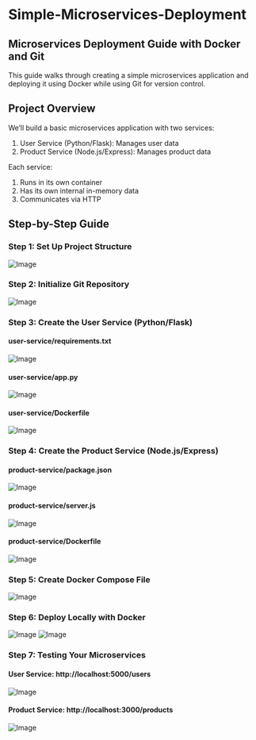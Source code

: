 # Simple-Microservices-Deployment
## Microservices Deployment Guide with Docker and Git
This guide walks through creating a simple microservices application and deploying it using Docker while using Git for version control.

## Project Overview
We’ll build a basic microservices application with two services:
  1. User Service (Python/Flask): Manages user data
  2. Product Service (Node.js/Express): Manages product data

Each service:
  1. Runs in its own container
  2. Has its own internal in-memory data
  3. Communicates via HTTP

## Step-by-Step Guide
### Step 1: Set Up Project Structure
![Image](https://github.com/user-attachments/assets/a891beef-0eb5-4442-b4c5-9e6dda2592ac)

### Step 2: Initialize Git Repository
![Image](https://github.com/user-attachments/assets/0e405d5d-c1e5-44e5-a0fa-53b87174f164)

### Step 3: Create the User Service (Python/Flask)
#### user-service/requirements.txt
![Image](https://github.com/user-attachments/assets/2b61a924-50a4-4da8-9964-2626d5ccb616)

#### user-service/app.py
![Image](https://github.com/user-attachments/assets/8ddf39f1-b2c6-4766-b641-5201e0b5ae23)

#### user-service/Dockerfile
![Image](https://github.com/user-attachments/assets/e0a079e6-9ba2-482d-a0b6-0c7e62faff22)

### Step 4: Create the Product Service (Node.js/Express)
#### product-service/package.json
![Image](https://github.com/user-attachments/assets/64e92b3c-914a-4840-aef8-96daffeaad45)

#### product-service/server.js
![Image](https://github.com/user-attachments/assets/861fb3f4-f86b-4f39-9ac7-2894bed4d270)

#### product-service/Dockerfile
![Image](https://github.com/user-attachments/assets/3bc90c27-a7d2-4f8d-80f8-b335ddc53033)

### Step 5: Create Docker Compose File
![Image](https://github.com/user-attachments/assets/0514ed47-4823-4610-b906-7ae2ae4e5561)

### Step 6: Deploy Locally with Docker
![Image](https://github.com/user-attachments/assets/8135659f-791f-4799-b11f-1e3606452d9e)
![Image](https://github.com/user-attachments/assets/92f24e5b-4b23-48fa-9398-31316923790b)

### Step 7: Testing Your Microservices
#### User Service: http://localhost:5000/users
![Image](https://github.com/user-attachments/assets/593d2eb6-19d5-4a8e-87a7-57d3a98f74e3)

#### Product Service: http://localhost:3000/products
![Image](https://github.com/user-attachments/assets/034b919f-d7f6-4f3e-991c-5e86ed2d3be9)
